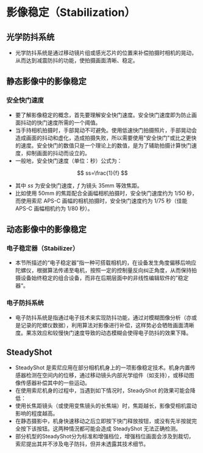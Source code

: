 # 影像稳定（Stabilization）

## 光学防抖系统
- 光学防抖系统是通过移动镜片组或感光芯片的位置来补偿拍摄时相机的晃动，从而达到减震防抖的功能，使拍摄画面清晰、稳定。

## 静态影像中的影像稳定
### 安全快门速度
- 要了解影像稳定的概念，首先要理解安全快门速度。安全快门速度即为防止画面抖动的快门速度所需的一个阈值。
- 当手持相机拍摄时，手部晃动不可避免。使用低速快门拍摄照片，手部晃动会造成画面的抖动和虚化，造成拍摄失败，所以需要使用"安全快门"或比之更快的速度。安全快门的数值只是一个理论上的数值，是为了辅助拍摄计算快门速度，抑制画面的抖动而设立的。
- 一般地，安全快门速度（单位：秒）公式为：

$$
ss=\frac{1}{f} 
$$

- 其中 $ss$ 为安全快门速度，$f$ 为镜头 35mm 等效焦距。
- 比如使用 50mm 的焦距配合全画幅相机拍摄时，安全快门速度约为 1/50 秒，而使用索尼 APS-C 画幅的相机拍摄时，安全快门速度约为 1/75 秒（佳能 APS-C 画幅相机约为 1/80 秒）。

## 动态影像中的影像稳定
### 电子稳定器（Stabilizer）
- 本节所描述的“电子稳定器”指一种可搭载相机的，在设备发生角度偏移后响应陀螺仪，根据算法传递至电机，按照一定的控制量反向纠正角度，从而保持拍摄设备始终稳定的组合设备，而非在后期层面中的非线性编辑软件的”稳定器“。
### 电子防抖系统
- 电子防抖系统是指通过电子技术来实现防抖功能，通过对模糊图像分析（亦或是记录的陀螺仪数据），利用算法对影像进行补偿，这样势必会牺牲画面清晰度。果冻效应和较慢快门速度导致的动态模糊会使得电子防抖的效果下降。
## SteadyShot
- SteadyShot 是索尼应用在部分相机机身上的一项影像稳定技术。机身内置传感器检测在空间内的位移，通过移动镜头内部光学组件（如支持），或移动图像传感器补偿其中的一些运动。
- 在使用索尼机身的过程中，当遇到如下情况时，SteadyShot 的效果可能会降低：
- 使用长焦距镜头（或使用变焦镜头的长焦端）时，焦距越长，影像受相机震动影响的程度越高。
- 在静态摄影中，机身快速移动之后立即按下快门释放按钮，或没有先半按就完全按下该按钮。这两种情況都可能会造成 SteadyShot 无法正确检测。
- 部分机型的SteadyShot分为标准和增强档位，增强档位画面会涉及到裁切，索尼提出其并不涉及电子防抖，但并未透露其技术细节。